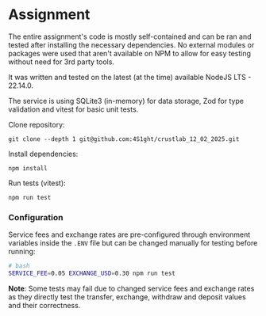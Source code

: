 # Assignment
The entire assignment's code is mostly self-contained and can be ran and tested after installing the necessary dependencies. No external modules or packages were used that aren't available on NPM to allow for easy testing without need for 3rd party tools.

It was written and tested on the latest (at the time) available NodeJS LTS - 22.14.0.

The service is using SQLite3 (in-memory) for data storage, Zod for type validation and vitest for basic unit tests. 

Clone repository:
```
git clone --depth 1 git@github.com:4S1ght/crustlab_12_02_2025.git
```

Install dependencies:
```
npm install
```

Run tests (vitest):
```
npm run test
```

### Configuration
Service fees and exchange rates are pre-configured through environment variables inside
the `.ENV` file but can be changed manually for testing before running:

```bash
# bash
SERVICE_FEE=0.05 EXCHANGE_USD=0.30 npm run test
```
**Note**: Some tests may fail due to changed service fees and exchange rates as they directly test
the transfer, exchange, withdraw and deposit values and their correctness.